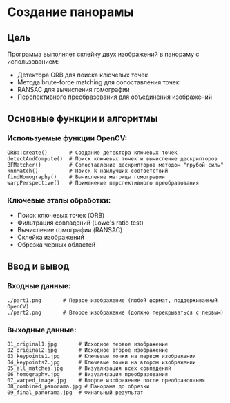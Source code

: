 # Создание панорамы 

## Цель
Программа выполняет склейку двух изображений в панораму с использованием:
- Детектора ORB для поиска ключевых точек
- Метода brute-force matching для сопоставления точек
- RANSAC для вычисления гомографии
- Перспективного преобразования для объединения изображений

## Основные функции и алгоритмы

### Используемые функции OpenCV:
```
ORB::create()       # Создание детектора ключевых точек
detectAndCompute()  # Поиск ключевых точек и вычисление дескрипторов
BFMatcher()         # Сопоставление дескрипторов методом "грубой силы"
knnMatch()          # Поиск k наилучших соответствий
findHomography()    # Вычисление матрицы гомографии
warpPerspective()   # Применение перспективного преобразования
```

### Ключевые этапы обработки:
* Поиск ключевых точек (ORB)
* Фильтрация совпадений (Lowe's ratio test)
* Вычисление гомографии (RANSAC)
* Склейка изображений
* Обрезка черных областей

## Ввод и вывод
### Входные данные:
```
./part1.png       # Первое изображение (любой формат, поддерживаемый OpenCV)
./part2.png       # Второе изображение (должно перекрываться с первым)
```
### Выходные данные:
```
01_original1.jpg       # Исходное первое изображение
02_original2.jpg       # Исходное второе изображение
03_keypoints1.jpg      # Ключевые точки на первом изображении
04_keypoints2.jpg      # Ключевые точки на втором изображении
05_all_matches.jpg     # Визуализация всех совпадений
06_homography.jpg      # Визуализация преобразования
07_warped_image.jpg    # Второе изображение после преобразования
08_combined_panorama.jpg # Панорама до обрезки
09_final_panorama.jpg  # Финальный результат
```
